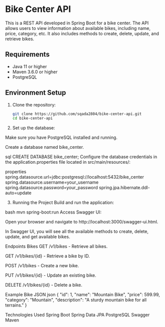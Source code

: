 # Bike Center API

This is a REST API developed in Spring Boot for a bike center. The API allows users to view information about available bikes, including name, price, category, etc. It also includes methods to create, delete, update, and retrieve bikes.

## Requirements

- Java 11 or higher
- Maven 3.6.0 or higher
- PostgreSQL

## Environment Setup

1. Clone the repository:

   ```bash
   git clone https://github.com/sqada2804/bike-center-api.git
   cd bike-center-api
   
2. Set up the database:

Make sure you have PostgreSQL installed and running.

Create a database named bike_center.

sql
CREATE DATABASE bike_center;
Configure the database credentials in the application.properties file located in src/main/resources/:

properties
spring.datasource.url=jdbc:postgresql://localhost:5432/bike_center
spring.datasource.username=your_username
spring.datasource.password=your_password
spring.jpa.hibernate.ddl-auto=update

3. Running the Project
Build and run the application:

bash
mvn spring-boot:run
Access Swagger UI:

Open your browser and navigate to http://localhost:3000/swagger-ui.html.

In Swagger UI, you will see all the available methods to create, delete, update, and get available bikes.

Endpoints
Bikes
GET /v1/bikes - Retrieve all bikes.

GET /v1/bikes/{id} - Retrieve a bike by ID.

POST /v1/bikes - Create a new bike.

PUT /v1/bikes/{id} - Update an existing bike.

DELETE /v1/bikes/{id} - Delete a bike.

Example Bike JSON
json
{
  "id": 1,
  "name": "Mountain Bike",
  "price": 599.99,
  "category": "Mountain",
  "description": "A sturdy mountain bike for all terrains."
}

Technologies Used
Spring Boot
Spring Data JPA
PostgreSQL
Swagger
Maven
